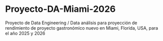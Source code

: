 # Proyecto-DA-Miami-2026
Proyecto de Data Engineering / Data análisis para proyección de rendimiento de proyecto gastronómico nuevo en Miami, Florida, USA, para el año 2025 y 2026  
